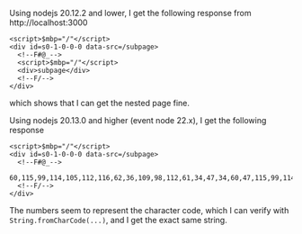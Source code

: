 Using nodejs 20.12.2 and lower, I get the following response from http://localhost:3000

```
<script>$mbp="/"</script>
<div id=s0-1-0-0-0 data-src=/subpage>
  <!--F#@_-->
  <script>$mbp="/"</script>
  <div>subpage</div>
  <!--F/-->
</div>
```

which shows that I can get the nested page fine.

Using nodejs 20.13.0 and higher (event node 22.x), I get the following response

```
<script>$mbp="/"</script>
<div id=s0-1-0-0-0 data-src=/subpage>
  <!--F#@_-->
  60,115,99,114,105,112,116,62,36,109,98,112,61,34,47,34,60,47,115,99,114,105,112,116,62,60,100,105,118,62,115,117,98,112,97,103,101,60,47,100,105,118,62
  <!--F/-->
</div>
```

The numbers seem to represent the character code, which I can verify with `String.fromCharCode(...)`, and I get the exact same string.
